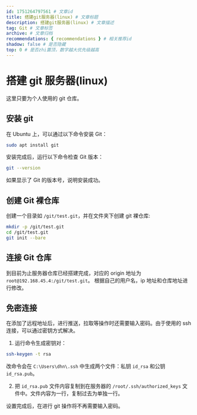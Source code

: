 ```yaml
---
id: 1751264797561 # 文章id
title: 搭建git服务器(linux) # 文章标题
description: 搭建git服务器(linux) # 文章描述
tag: Git # 文章标签
archive: # 文章归档
recommendations: { recommendations } # 相关推荐id
shadow: false # 是否隐藏
top: 0 # 是否zhi置顶，数字越大优先级越高
---
```


# 搭建 git 服务器(linux)

这里只要为个人使用的 git 仓库。

## 安装 git

在 Ubuntu 上，可以通过以下命令安装 Git：

```bash
sudo apt install git
```

安装完成后，运行以下命令检查 Git 版本：

```bash
git --version
```

如果显示了 Git 的版本号，说明安装成功。

## 创建 Git 裸仓库

创建一个目录如 `/git/test.git`，并在文件夹下创建 git 裸仓库:

```bash
mkdir -p /git/test.git
cd /git/test.git
git init --bare
```

## 连接 Git 仓库

到目前为止服务器仓库已经搭建完成，对应的 origin 地址为 `root@192.168.45.4:/git/test.git`。 根据自己的用户名，ip 地址和仓库地址进行修改。

## 免密连接

在添加了远程地址后，进行推送，拉取等操作时还需要输入密码。由于使用的 ssh 连接，可以通过密钥方式解决。

1. 运行命令生成密钥对：

```bash
ssh-keygen -t rsa
```

改命令会在 `C:\Users\dhn\.ssh` 中生成两个文件：私钥 `id_rsa` 和公钥 `id_rsa.pub`。

2. 把 `id_rsa.pub` 文件内容复制到在服务器的 `/root/.ssh/authorized_keys` 文件中。文件内容为一行，复制过去为单独一行。

设置完成后，在进行 git 操作将不再需要输入密码。

<!--
## 密码缓存

在添加了远程地址后，进行推送，拉取等操作时还需要输入密码。可使用 git 缓存功能对用户密码进行缓存。

- 设置全局缓存功能，默认 15 分钟：

```bash
git config --global credential.helper
```

- 设置具体的时间，单位秒：

```bash
git config --global credential.helper "cache --timeout=3600"
```

- 设置单个仓库，到该仓库目录下：

```bash
git config credential.helper "cache --timeout=3600"
```

在设置完后可以查看仓库目录下的`config`文件：

```bash title=config
[core]
	repositoryformatversion = 0
	filemode = true
	bare = true
[credential]
	helper = cache --timeout=3600
```

- core.bare 表示裸仓库
- credential.helper 缓存用户信息策论 -->
